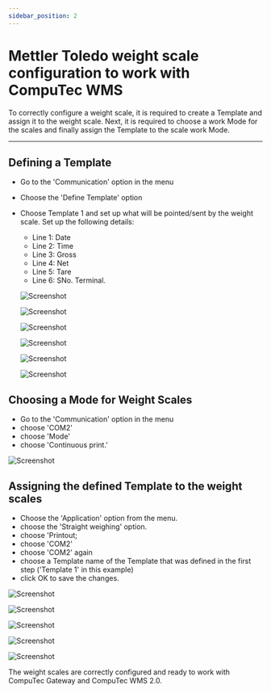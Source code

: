 ```yaml
---
sidebar_position: 2
---
```


# Mettler Toledo weight scale configuration to work with CompuTec WMS

To correctly configure a weight scale, it is required to create a Template and assign it to the weight scale. Next, it is required to choose a work Mode for the scales and finally assign the Template to the scale work Mode.

---

## Defining a Template

- Go to the 'Communication' option in the menu
- Choose the 'Define Template' option
- Choose Template 1 and set up what will be pointed/sent by the weight scale. Set up the following details:

  - Line 1: Date
  - Line 2: Time
  - Line 3: Gross
  - Line 4: Net
  - Line 5: Tare
  - Line 6: SNo. Terminal.

  ![Screenshot](./media/mettler-01.webp)

  ![Screenshot](./media/mettler-02.webp)

  ![Screenshot](./media/mettler-03.webp)

  ![Screenshot](./media/mettler-04.webp)

  ![Screenshot](./media/mettler-05.webp)

  ![Screenshot](./media/mettler-06.webp)

## Choosing a Mode for Weight Scales

- Go to the 'Communication' option in the menu
- choose 'COM2'
- choose 'Mode'
- choose 'Continuous print.'

![Screenshot](./media/mettler-07.webp)

## Assigning the defined Template to the weight scales

- Choose the 'Application' option from the menu.
- choose the 'Straight weighing' option.
- choose 'Printout;
- choose 'COM2'
- choose 'COM2' again
- choose a Template name of the Template that was defined in the first step ('Template 1' in this example)
- click OK to save the changes.

![Screenshot](./media/mettler-08.webp)

![Screenshot](./media/mettler-09.webp)

![Screenshot](./media/mettler-10.webp)

![Screenshot](./media/mettler-11.webp)

![Screenshot](./media/mettler-12.webp)

The weight scales are correctly configured and ready to work with CompuTec Gateway and CompuTec WMS 2.0.
